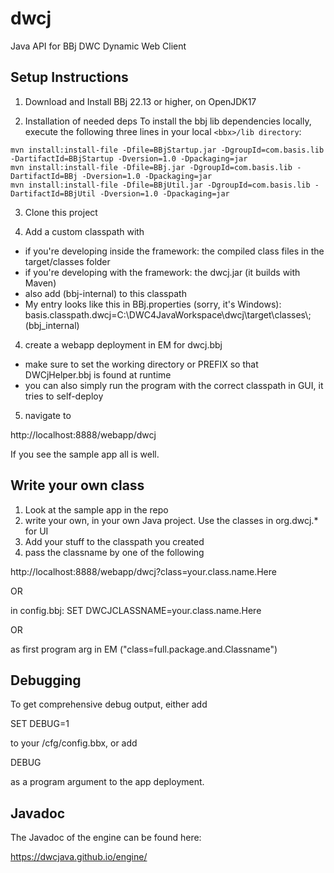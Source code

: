 # dwcj

Java API for BBj DWC Dynamic Web Client

## Setup Instructions

1. Download and Install BBj 22.13 or higher, on OpenJDK17

2. Installation of needed deps
To install the bbj lib dependencies locally, execute the following three lines in your
local `<bbx>/lib directory`:

```shell
mvn install:install-file -Dfile=BBjStartup.jar -DgroupId=com.basis.lib -DartifactId=BBjStartup -Dversion=1.0 -Dpackaging=jar
mvn install:install-file -Dfile=BBj.jar -DgroupId=com.basis.lib -DartifactId=BBj -Dversion=1.0 -Dpackaging=jar
mvn install:install-file -Dfile=BBjUtil.jar -DgroupId=com.basis.lib -DartifactId=BBjUtil -Dversion=1.0 -Dpackaging=jar
```

3. Clone this project

4. Add a custom classpath with

* if you're developing inside the framework: the compiled class files in the target/classes folder
* if you're developing with the framework: the dwcj.jar (it builds with Maven)
* also add (bbj-internal) to this classpath
* My entry looks like this in BBj.properties (sorry, it's Windows):
  basis.classpath.dwcj=C\:\\DWC4JavaWorkspace\\dwcj\\target\\classes\\;(bbj_internal)

4. create a webapp deployment in EM for dwcj.bbj

* make sure to set the working directory or PREFIX so that DWCjHelper.bbj is found at runtime
* you can also simply run the program with the correct classpath in GUI, it tries to self-deploy

5. navigate to

http://localhost:8888/webapp/dwcj

If you see the sample app all is well.

## Write your own class

1. Look at the sample app in the repo
2. write your own, in your own Java project. Use the classes in org.dwcj.* for UI
3. Add your stuff to the classpath you created
4. pass the classname by one of the following

http://localhost:8888/webapp/dwcj?class=your.class.name.Here

OR

in config.bbj: SET DWCJCLASSNAME=your.class.name.Here

OR

as first program arg in EM ("class=full.package.and.Classname")

## Debugging

To get comprehensive debug output, either add

SET DEBUG=1

to your <bbxdir>/cfg/config.bbx, or add

DEBUG

as a program argument to the app deployment.

## Javadoc

The Javadoc of the engine can be found here:

https://dwcjava.github.io/engine/

